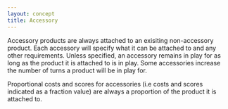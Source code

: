 ```yaml
---
layout: concept
title: Accessory
---
```


Accessory products are always attached to an exisiting non-accessory product. Each accessory will specify what it can be attached to and any other requirements. Unless specified, an accessory remains in play for as long as the product it is attached to is in play. Some accessories increase the number of turns a product will be in play for.

Proportional costs and scores for accessories (i.e costs and scores indicated as a fraction value) are always a proportion of the product it is attached to.
